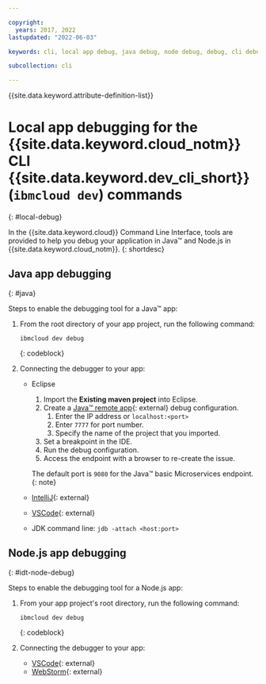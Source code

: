 ```yaml
---

copyright:
  years: 2017, 2022
lastupdated: "2022-06-03"

keywords: cli, local app debug, java debug, node debug, debug, cli debug, local cli, ibmcloud dev, dev debug

subcollection: cli

---
```


{{site.data.keyword.attribute-definition-list}}

# Local app debugging for the {{site.data.keyword.cloud_notm}} CLI {{site.data.keyword.dev_cli_short}} (`ibmcloud dev`) commands
{: #local-debug}

In the {{site.data.keyword.cloud}} Command Line Interface, tools are provided to help you debug your application in Java&trade; and Node.js in {{site.data.keyword.cloud_notm}}.
{: shortdesc}

## Java app debugging
{: #java}

Steps to enable the debugging tool for a Java&trade; app:

1. From the root directory of your app project, run the following command:

   ```text
   ibmcloud dev debug
   ```
   {: codeblock}

2. Connecting the debugger to your app:

	* Eclipse
      1. Import the **Existing maven project** into Eclipse.
      1. Create a [Java&trade; remote app](http://help.eclipse.org/neon/index.jsp?topic=%2Forg.eclipse.jdt.doc.user%2Ftasks%2Ftask-remotejava_launch_config.htm){: external} debug configuration.
         1. Enter the IP address or `localhost:<port>`  
         2. Enter `7777` for port number.
         3. Specify the name of the project that you imported.
      1. Set a breakpoint in the IDE.
      1. Run the debug configuration.
      1. Access the endpoint with a browser to re-create the issue.  
	   
	   The default port is `9080` for the Java&trade; basic Microservices endpoint.
	   {: note}

	* [IntelliJ](https://www.jetbrains.com/help/idea/2016.3/run-debug-configuration-remote.html){: external}
	* [VSCode](https://marketplace.visualstudio.com/items?itemName=donjayamanne.javadebugger){: external}
	* JDK command line: `jdb -attach <host:port>`

## Node.js app debugging
{: #idt-node-debug}

Steps to enable the debugging tool for a Node.js app:

1. From your app project's root directory, run the following command:
   ```text
   ibmcloud dev debug
   ```
   {: codeblock}

2. Connecting the debugger to your app:
	* [VSCode](https://blog.docker.com/2016/07/live-debugging-docker/){: external}
	* [WebStorm](https://blog.alexseifert.com/2016/10/25/debugging-node-js-in-a-docker-container-with-webstorm/){: external}
